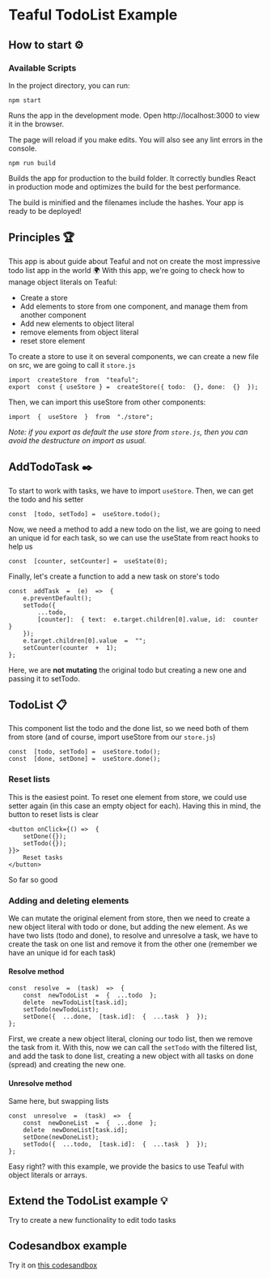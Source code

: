 # Teaful TodoList Example

## How to start :gear:

### Available Scripts

In the project directory, you can run:

    npm start

Runs the app in the development mode.
Open http://localhost:3000 to view it in the browser.

The page will reload if you make edits.
You will also see any lint errors in the console.

    npm run build

Builds the app for production to the build folder.
It correctly bundles React in production mode and optimizes the build for the best performance.

The build is minified and the filenames include the hashes.
Your app is ready to be deployed!

## Principles :trophy:

This app is about guide about Teaful and not on create the most impressive todo list app in the world :earth_africa:
With this app, we're going to check how to manage object literals on Teaful:

- Create a store
- Add elements to store from one component, and manage them from another component
- Add new elements to object literal
- remove elements from object literal
- reset store element

To create a store to use it on several components, we can create a new file on src, we are going to call it `store.js`

    import  createStore  from  "teaful";
    export  const { useStore } =  createStore({ todo:  {}, done:  {}  });

Then, we can import this useStore from other components:

    import  {  useStore  }  from  "./store";

_Note: if you export as default the use store from `store.js`, then you can avoid the destructure on import as usual._

## AddTodoTask :black_nib:

To start to work with tasks, we have to import `useStore`. Then, we can get the todo and his setter

    const  [todo, setTodo] =  useStore.todo();

Now, we need a method to add a new todo on the list, we are going to need an unique id for each task, so we can use the useState from react hooks to help us

    const  [counter, setCounter] =  useState(0);

Finally, let's create a function to add a new task on store's todo

    const  addTask  =  (e)  =>  {
        e.preventDefault();
        setTodo({
    	    ...todo,
    		[counter]:  { text:  e.target.children[0].value, id:  counter  }
    	});
    	e.target.children[0].value  =  "";
    	setCounter(counter  +  1);
    };

Here, we are **not mutating** the original todo but creating a new one and passing it to setTodo.

## TodoList :clipboard:

This component list the todo and the done list, so we need both of them from store (and of course, import useStore from our `store.js`)

    const  [todo, setTodo] =  useStore.todo();
    const  [done, setDone] =  useStore.done();

### Reset lists

This is the easiest point. To reset one element from store, we could use setter again (in this case an empty object for each). Having this in mind, the button to reset lists is clear

    <button onClick={() =>  {
        setDone({});
        setTodo({});
    }}>
        Reset tasks
    </button>

So far so good

### Adding and deleting elements

We can mutate the original element from store, then we need to create a new object literal with todo or done, but adding the new element. As we have two lists (todo and done), to resolve and unresolve a task, we have to create the task on one list and remove it from the other one (remember we have an unique id for each task)

#### Resolve method

    const  resolve  =  (task)  =>  {
        const  newTodoList  =  {  ...todo  };
        delete  newTodoList[task.id];
        setTodo(newTodoList);
        setDone({  ...done,  [task.id]:  {  ...task  }  });
    };

First, we create a new object literal, cloning our todo list, then we remove the task from it. With this, now we can call the `setTodo` with the filtered list, and add the task to done list, creating a new object with all tasks on done (spread) and creating the new one.

#### Unresolve method

Same here, but swapping lists

    const  unresolve  =  (task)  =>  {
        const  newDoneList  =  {  ...done  };
        delete  newDoneList[task.id];
        setDone(newDoneList);
        setTodo({  ...todo,  [task.id]:  {  ...task  }  });
    };

Easy right? with this example, we provide the basics to use Teaful with object literals or arrays.

## Extend the TodoList example :bulb:

Try to create a new functionality to edit todo tasks

## Codesandbox example

Try it on [this codesandbox](https://codesandbox.io/s/Teaful-todolist-x3xv9?file=/src/TodoList.js:390-570)
